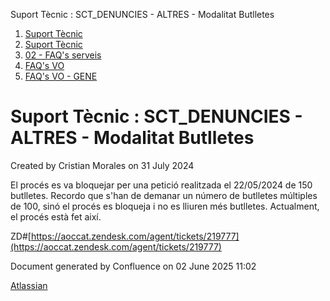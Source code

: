 Suport Tècnic : SCT\_DENUNCIES - ALTRES - Modalitat Butlletes  

1.  [Suport Tècnic](index.html)
2.  [Suport Tècnic](13893782.html)
3.  [02 - FAQ's serveis](26313393.html)
4.  [FAQ's VO](28705575.html)
5.  [FAQ's VO - GENE](28705577.html)

Suport Tècnic : SCT\_DENUNCIES - ALTRES - Modalitat Butlletes
=============================================================

Created by Cristian Morales on 31 July 2024

El procés es va bloquejar per una petició realitzada el 22/05/2024 de 150 butlletes. Recordo que s'han de demanar un número de butlletes múltiples de 100, sinó el procés es bloqueja i no es lliuren més butlletes. Actualment, el procés està fet així.

  

ZD#[https://aoccat.zendesk.com/agent/tickets/219777](https://aoccat.zendesk.com/agent/tickets/219777)

Document generated by Confluence on 02 June 2025 11:02

[Atlassian](http://www.atlassian.com/)